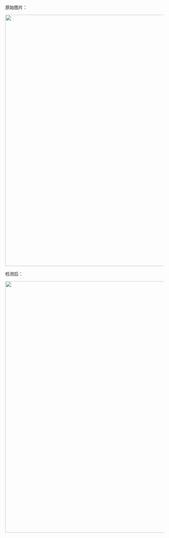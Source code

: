 
原始图片：

<img src="./paper_images/.jpg" width="800;" />

检测后：

<img src="./images/1_result.jpg" width="800;" />
